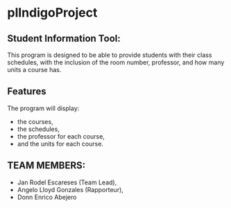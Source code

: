 # plIndigoProject

## Student Information Tool:
This program is designed to be able to provide students with their class schedules, with the inclusion of the room number, professor, and how many units a course has. 

## Features
The program will display:
* the courses,
* the schedules,
* the professor for each course,
* and the units for each course.

## TEAM MEMBERS:
* Jan Rodel Escareses (Team Lead),
* Angelo Lloyd Gonzales (Rapporteur),
* Donn Enrico Abejero
